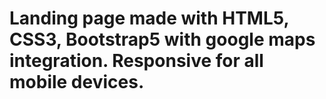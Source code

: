 # Landing page made with HTML5, CSS3, Bootstrap5 with google maps integration. Responsive for all mobile devices.
